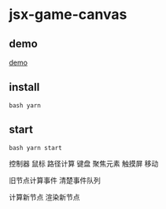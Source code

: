 # jsx-game-canvas


## demo
[demo](public/)
## install

`bash
yarn
`

## start
`bash
yarn start
`

控制器
    鼠标
        路径计算
    键盘
        聚焦元素
    触摸屏
        移动


旧节点计算事件
清楚事件队列

计算新节点
渲染新节点

